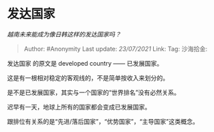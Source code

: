 # 发达国家
*越南未来能成为像日韩这样的发达国家吗？*

> Author: #Anonymity
> Last update: *23/07/2021*
> Link:
> Tag:
> 沙海拾金:

发达国家 的原文是 developed country —— 已发展国家。

这是有一根相对稳定的客观线的，不是简单按收入来划分的。

是不是已发展国家，其实与一个国家的“世界排名”没有必然关系。

迟早有一天，地球上所有的国家都会变成已发展国家。

跟排位有关系的是“先进/落后国家”，“优势国家”，“主导国家”这类概念。
